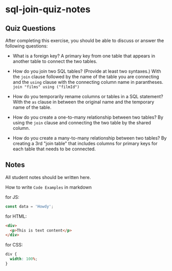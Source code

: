 # sql-join-quiz-notes

## Quiz Questions

After completing this exercise, you should be able to discuss or answer the following questions:

- What is a foreign key?
  A primary key from one table that appears in another table to connect the two tables.

- How do you join two SQL tables? (Provide at least two syntaxes.)
  With the `join` clause followed by the name of the table you are connecting and the `using` clause with the connecting column name in parantheses.
  `join "films" using ("filmId")`

- How do you temporarily rename columns or tables in a SQL statement?
  With the `as` clause in between the original name and the temporary name of the table.

- How do you create a one-to-many relationship between two tables?
  By using the `join` clause and connecting the two table by the shared column.

- How do you create a many-to-many relationship between two tables?
  By creating a 3rd "join table" that includes columns for primary keys for each table that needs to be connected.

## Notes

All student notes should be written here.

How to write `Code Examples` in markdown

for JS:

```javascript
const data = 'Howdy';
```

for HTML:

```html
<div>
  <p>This is text content</p>
</div>
```

for CSS:

```css
div {
  width: 100%;
}
```
